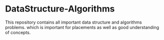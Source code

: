 # DataStructure-Algorithms
This repository contains all important data structure and algorithms problems.
which is important for placements as well as good understanding of concepts.
